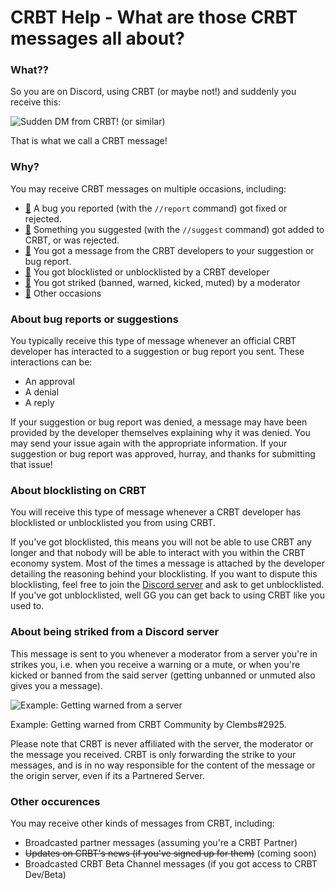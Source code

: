 # CRBT Help - What are those CRBT messages all about?

### What??

So you are on Discord, using CRBT (or maybe not!) and suddenly you receive this:

![Sudden DM from CRBT!](https://cdn.discordapp.com/attachments/859380488141275166/868243430759866419/unknown.png) (or similar)

That is what we call a CRBT message! 

### Why?

You may receive CRBT messages on multiple occasions, including:

- [🔗](#about-bug-reports-or-suggestions) A bug you reported (with the  `//report` command) got fixed or rejected.
- [🔗](#about-bug-reports-or-suggestions) Something you suggested (with the `//suggest` command) got added to CRBT, or was rejected.
- [🔗](#about-bug-reports-or-suggestions) You got a message from the CRBT developers to your suggestion or bug report. 
- [🔗](#about-blocklisting-on-crbt) You got blocklisted or unblocklisted by a CRBT developer
- [🔗](#about-being-striked-from-a-discord-server) You got striked (banned, warned, kicked, muted) by a moderator
- [🔗](#other-occurences) Other occasions

### About bug reports or suggestions

You typically receive this type of message whenever an official CRBT developer has interacted to a suggestion or bug report you sent. These interactions can be:
- An approval
- A denial
- A reply

If your suggestion or bug report was denied, a message may have been provided by the developer themselves explaining why it was denied. You may send your issue again with the appropriate information.
If your suggestion or bug report was approved, hurray, and thanks for submitting that issue!

### About blocklisting on CRBT

You will receive this type of message whenever a CRBT developer has blocklisted or unblocklisted you from using CRBT.

If you've got blocklisted, this means you will not be able to use CRBT any longer and that nobody will be able to interact with you within the CRBT economy system. Most of the times a message is attached by the developer detailing the reasoning behind your blocklisting. If you want to dispute this blocklisting, feel free to join the [Discord server](https://crbt.ga/discord) and ask to get unblocklisted.
If you've got unblocklisted, well GG you can get back to using CRBT like you used to.

### About being striked from a Discord server

This message is sent to you whenever a moderator from a server you're in strikes you, i.e. when you receive a warning or a mute, or when you're kicked or banned from the said server (getting unbanned or unmuted also gives you a message).

<img src="https://cdn.discordapp.com/attachments/859414550155624459/868251275106615296/unknown.png" alt="Example: Getting warned from a server" />

Example: Getting warned from CRBT Community by Clembs#2925.

Please note that CRBT is never affiliated with the server, the moderator or the message you received. CRBT is only forwarding the strike to your messages, and is in no way responsible for the content of the message or the origin server, even if its a Partnered Server.

### Other occurences

You may receive other kinds of messages from CRBT, including:

- Broadcasted partner messages (assuming you're a CRBT Partner)
- ~~Updates on CRBT's news (if you've signed up for them)~~ (coming soon)
- Broadcasted CRBT Beta Channel messages (if you got access to CRBT Dev/Beta)